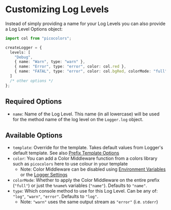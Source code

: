 # Customizing Log Levels

Instead of simply providing a name for your Log Levels you can also provide a Log Level Options object:

```ts
import col from "picocolors";

createLogger = {
  levels: [
    "Debug",
    { name: "Warn", type: "warn" },
    { name: "Error", type: "error", color: col.red },
    { name: "FATAL", type: "error", color: col.bgRed, colorMode: "full" }
  ]
  /* other options */
};
```

## Required Options

- `name`: Name of the Log Level. This name (in all lowercase) will be used for the method name of the log level on the `Logger.log` object.

## Available Options

- `template`: Override for the template. Takes default values from Logger's default template. See also [Prefix Template Options](./prefix-template-options.md)
- `color`: You can add a Color Middleware function from a colors library such as `picocolors` here to use colour in your template
  - Note: Color Middleware can be disabled using [Environment Variables](./env-variables.md#force_color) or the [Logger Settings](./logger-options.md#toggling-color-middleware)
- `colorMode`: Whether to apply the Color Middleware on the entire prefix (`"full"`) or just the `%name%` variables (`"name"`). Defaults to `"name"`.
- `type`: Which console method to use for this Log Level. Can be any of: `"log"`, `"warn"`, `"error"`. Defaults to `"log"`.
  - Note: `"warn"` uses the same output stream as `"error"` (i.e. `stderr`)
